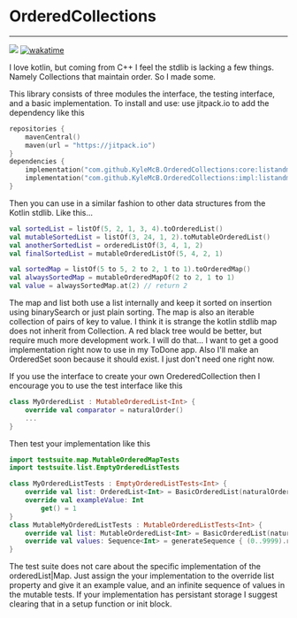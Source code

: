 # OrderedCollections

---
[![](https://jitpack.io/v/KyleMcB/OrderedCollections.svg)](https://jitpack.io/#KyleMcB/OrderedCollections)
[![wakatime](https://wakatime.com/badge/user/cca5596a-2916-4d3a-8bcb-cdd652e25cf1/project/83ebdd9f-3e24-4a9a-95f4-53508d7ec40b.svg)](https://wakatime.com/badge/user/cca5596a-2916-4d3a-8bcb-cdd652e25cf1/project/83ebdd9f-3e24-4a9a-95f4-53508d7ec40b)

I love kotlin, but coming from C++ I feel the stdlib is lacking a few things. Namely Collections that maintain order. So
I made some.

This library consists of three modules the interface, the testing interface, and a basic implementation. To install and
use: use jitpack.io to add the dependency like this

```kotlin
repositories {
    mavenCentral()
    maven(url = "https://jitpack.io")
}
dependencies {
    implementation("com.github.KyleMcB.OrderedCollections:core:listandmapbeta2")
    implementation("com.github.KyleMcB.OrderedCollections:impl:listandmapbeta2")
}
```

Then you can use in a similar fashion to other data structures from the Kotlin stdlib. Like this...

```kotlin
val sortedList = listOf(5, 2, 1, 3, 4).toOrderedList()
val mutableSortedList = listOf(3, 24, 1, 2).toMutableOrderedList()
val anotherSortedList = orderedListOf(3, 4, 1, 2)
val finalSortedList = mutableOrderedListOf(5, 4, 2, 1)

val sortedMap = listOf(5 to 5, 2 to 2, 1 to 1).toOrderedMap()
val alwaysSortedMap = mutableOrderedMapOf(2 to 2, 1 to 1)
val value = alwaysSortedMap.at(2) // return 2
```

The map and list both use a list internally and keep it sorted on insertion using binarySearch or just plain sorting.
The map is also an iterable collection of pairs of key to value. I think it is strange the kotlin stdlib map does not
inherit from Collection<E>. A red black tree would be better, but require much more development work. I will do that...
I want to get a good implementation right now to use in my ToDone app. Also I'll make an OrderedSet soon because it
should exist. I just don't need one right now.

If you use the interface to create your own OrederedCollection then I encourage you to use the test interface like this

```kotlin
class MyOrderedList : MutableOrderedList<Int> {
    override val comparator = naturalOrder()
    ...
}
```

Then test your implementation like this

```kotlin
import testsuite.map.MutableOrderedMapTests
import testsuite.list.EmptyOrderedListTests

class MyOrderedListTests : EmptyOrderedListTests<Int> {
    override val list: OrderedList<Int> = BasicOrderedList(naturalOrder())
    override val exampleValue: Int
        get() = 1
}
class MutableMyOrderedListTests : MutableOrderedListTests<Int> {
    override val list: MutableOrderedList<Int> = BasicOrderedList(naturalOrder())
    override val values: Sequence<Int> = generateSequence { (0..9999).random() }
}
```

The test suite does not care about the specific implementation of the orderedList|Map. Just assign the your
implementation to the override list property and give it an example value, and an infinite sequence of values in the
mutable tests. If your implementation has persistant storage I suggest clearing that in a setup function or init block.



